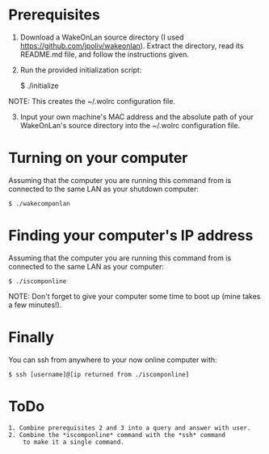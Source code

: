 
# Prerequisites #

  1. Download a WakeOnLan source directory (I used https://github.com/jpoliv/wakeonlan).
       Extract the directory, read its README.md file, and follow the instructions given.

  2. Run the provided initialization script:

        $ ./initialize

   NOTE: This creates the ~/.wolrc configuration file.

  3. Input your own machine's MAC address and the absolute path of your WakeOnLan's
       source directory into the ~/.wolrc configuration file.


# Turning on your computer #

  Assuming that the computer you are running this command from is connected
    to the same LAN as your shutdown computer:

	$ ./wakecomponlan


# Finding your computer's IP address #

  Assuming that the computer you are running this command from is connected
    to the same LAN as your computer:

	$ ./iscomponline

  NOTE: Don't forget to give your computer some time to boot up (mine takes a few minutes!).


# Finally #

  You can ssh from anywhere to your now online computer with:

    $ ssh [username]@[ip returned from ./iscomponline]


# ToDo #

	1. Combine prerequisites 2 and 3 into a query and answer with user.
	2. Combine the *iscomponline* command with the *ssh* command
		to make it a single command.
